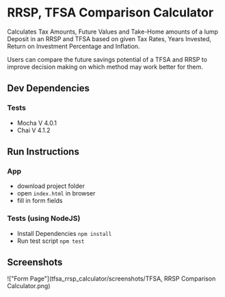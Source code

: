 # RRSP, TFSA Comparison Calculator

Calculates Tax Amounts, Future Values and Take-Home amounts of a lump Deposit in an RRSP and TFSA based on given Tax Rates, Years Invested, Return on Investment Percentage and Inflation. 

Users can compare the future savings potential of a TFSA and RRSP to improve decision making on which method may work better for them. 

## Dev Dependencies

### Tests
  * Mocha V 4.0.1
  * Chai V 4.1.2

## Run Instructions

### App

* download project folder
* open ```index.html``` in browser
* fill in form fields

### Tests (using NodeJS)
* Install Dependencies
  ``` npm install ```
* Run test script
  ``` npm test ```

## Screenshots

!["Form Page"](tfsa_rrsp_calculator/screenshots/TFSA, RRSP Comparison Calculator.png)



